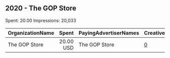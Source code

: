 ## 2020 - The GOP Store 
Spent: 20.00
Impressions: 20,033

|OrganizationName|Spent|PayingAdvertiserNames|CreativeUrls|Impressions|Genders|AgeBrackets|CountryCodes|BillingAddresses|CandidateBallotInformation|
|:---|---:|:---|:---|---:|:---|:---|:---|:---|:---|
|The GOP Store|20.00 USD|The GOP Store|[0](https://www.snap.com/political-ads/asset/4aaa2752a8ea4bcdfb8788307137a84ea12fb30653eb2eac574e9e60d2032b0d?mediaType=png)|20,033|||united states|"5205 18th Place,Lubbock,79416,US"|Republican Retail Store|
